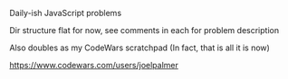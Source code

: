 Daily-ish JavaScript problems

Dir structure flat for now, see comments in each for problem description

Also doubles as my CodeWars scratchpad (In fact, that is all it is now)

https://www.codewars.com/users/joelpalmer